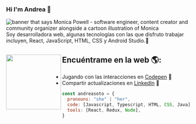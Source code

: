 ### Hi I'm Andrea 👋
<img src="https://user-images.githubusercontent.com/68967379/167231448-5d555478-5547-4d7f-b2df-137dfa56cd51.png" alt="banner that says Monica Powell - software engineer, content creator and community organizer alongside a cartoon illustration of Monica">
Soy desarrolladora web, algunas tecnologías con las que disfruto trabajar incluyen, React, JavaScript, HTML, CSS y Android Studio.🌟</a> <a href="https://www.reactrobins.com/"></a>


## Encuéntrame en la web 🌎: <a href="https://github.com/sponsors/M0nica"><img align="left" width="150" height="150" src="https://user-images.githubusercontent.com/68967379/167231113-e1e7a2f2-cf76-4f32-b711-e5e1fafec170.png?raw=true"></a>
- Jugando con las interacciones en <a href="https://codepen.io/AndreaSotoDelgado"> Codepen</a> 🏓
- Compartir actualizaciones en <a href="https://www.linkedin.com/in/andrea-soto-delgado/">LinkedIn</a> 💼
```javascript
const andreasoto = {
  pronouns: "she" | "her",
  code: [Javascript, Typescript, HTML, CSS, Java],
  tools: [React, Redux, Node],
}
```
<!--
**AndreaSotoDelgado/AndreaSotoDelgado** is a ✨ _special_ ✨ repository because its `README.md` (this file) appears on your GitHub profile.

Here are some ideas to get you started:

- 🔭 I’m currently working on ...
- 🌱 I’m currently learning ...
- 👯 I’m looking to collaborate on ...
- 🤔 I’m looking for help with ...
- 💬 Ask me about ...
- 📫 How to reach me: ...
- 😄 Pronouns: ...
- ⚡ Fun fact: ...
-->
